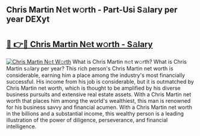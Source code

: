 ## Chris Martin N𝚎t w𝚘rth - Part-Usi S𝚊lary per year DEXyt

# <h2><a href="http://gc3srq.nevu.top/?p=Chris+Martin">🔗 👉🔴 Chris Martin N𝚎t w𝚘rth - S𝚊lary</a></h2>

[![Chris Martin N𝚎t W𝚘rth](https://i.imgur.com/Oavwk0R.jpeg)](http://gc3srq.nevu.top/?p=Chris+Martin)
What is Chris Martin n𝚎t w𝚘rth? What is Chris Martin s𝚊lary per year?
This rich person's Chris Martin net worth is considerable, earning him a place among the industry's most financially successful. His income from his job is considerable, but it is outmatched by Chris Martin net worth, which is thought to be amplified by his diverse business pursuits and extensive real estate assets. With a Chris Martin net worth that places him among the world's wealthiest, this man is renowned for his business savvy and financial acumen. With a Chris Martin net worth in the billions and a substantial income, this wealthy person is a leading illustration of the power of diligence, perseverance, and financial intelligence.
